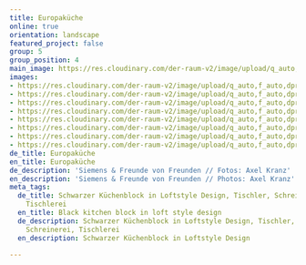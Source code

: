 ```yaml
---
title: Europaküche
online: true
orientation: landscape
featured_project: false
group: 5
group_position: 4
main_image: https://res.cloudinary.com/der-raum-v2/image/upload/q_auto,f_auto,dpr_auto/v1614948032/002-kueche_Loft-schwarz-L-foermig_m43iej_ffnnqq.jpg
images:
- https://res.cloudinary.com/der-raum-v2/image/upload/q_auto,f_auto,dpr_auto/v1614948032/002-kueche_Loft-schwarz-L-foermig_m43iej_ffnnqq.jpg
- https://res.cloudinary.com/der-raum-v2/image/upload/q_auto,f_auto,dpr_auto/v1614948032/001-kueche_Loft-schwarz-bar_y3ra7d_ravezc.jpg
- https://res.cloudinary.com/der-raum-v2/image/upload/q_auto,f_auto,dpr_auto/v1614948032/007-kueche_Loft-schwarz-ecke-detail_mv9fk1_cqsc2p.jpg
- https://res.cloudinary.com/der-raum-v2/image/upload/q_auto,f_auto,dpr_auto/v1614948032/006-kueche_Loft-schwarz-schublade_yb2xqu_udcbpc.jpg
- https://res.cloudinary.com/der-raum-v2/image/upload/q_auto,f_auto,dpr_auto/v1614948033/008-kueche_Loft-schwarz-messing-kupfer_vcycoc_jx6pd1.jpg
- https://res.cloudinary.com/der-raum-v2/image/upload/q_auto,f_auto,dpr_auto/v1614948032/003-schrank-kueche_Loft-schwarz_hbc1lt_oejfrd.jpg
- https://res.cloudinary.com/der-raum-v2/image/upload/q_auto,f_auto,dpr_auto/v1614948032/004-Kochinsel-kueche_Loft-schwarz_nnylqk_mwlvfw.jpg
- https://res.cloudinary.com/der-raum-v2/image/upload/q_auto,f_auto,dpr_auto/v1614948032/005-kueche_Loft-schwarz-regal_pwijcm_hhjdga.jpg
de_title: Europaküche
en_title: Europaküche
de_description: 'Siemens & Freunde von Freunden // Fotos: Axel Kranz'
en_description: 'Siemens & Freunde von Freunden // Photos: Axel Kranz'
meta_tags:
  de_title: Schwarzer Küchenblock in Loftstyle Design, Tischler, Schreiner, Schreinerei,
    Tischlerei
  en_title: Black kitchen block in loft style design
  de_description: Schwarzer Küchenblock in Loftstyle Design, Tischler, Schreiner,
    Schreinerei, Tischlerei
  en_description: Schwarzer Küchenblock in Loftstyle Design

---
```

